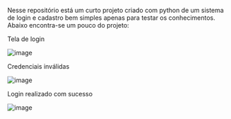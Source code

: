 Nesse repositório está um curto projeto criado com python de um sistema de login e cadastro bem simples apenas para testar os conhecimentos.
Abaixo encontra-se um pouco do projeto:

Tela de login

![image](https://github.com/marcosjunior00/Sistema-Login-Python/assets/132008242/99daa641-6e49-412c-85ae-3d4621f7f7f2)


Credenciais inválidas

![image](https://github.com/marcosjunior00/Sistema-Login-Python/assets/132008242/237c6711-5aa5-4b0c-86ac-1a6074c2f836)

Login realizado com sucesso

![image](https://github.com/marcosjunior00/Sistema-Login-Python/assets/132008242/50213d55-fd0e-4025-8d6b-f65688147fa0)

